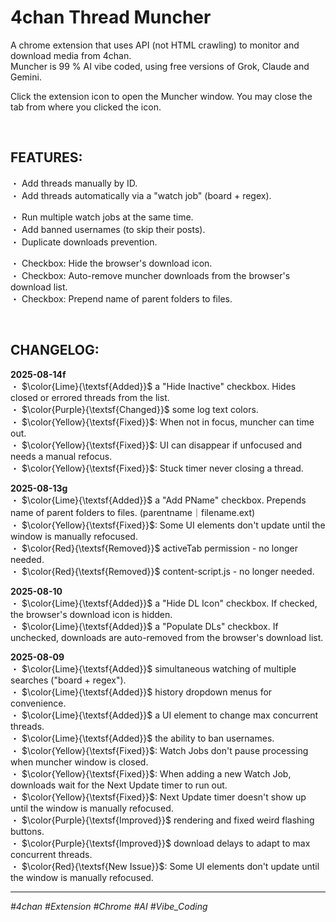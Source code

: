 # 4chan Thread Muncher
A chrome extension that uses API (not HTML crawling) to monitor and download media from 4chan.  
Muncher is 99 % AI vibe coded, using free versions of Grok, Claude and Gemini.

Click the extension icon to open the Muncher window. You may close the tab from where you clicked the icon.  

<br>

## FEATURES: 
・ Add threads manually by ID.  
・ Add threads automatically via a "watch job" (board + regex).  

・ Run multiple watch jobs at the same time.  
・ Add banned usernames (to skip their posts).  
・ Duplicate downloads prevention.  

・ Checkbox: Hide the browser's download icon.  
・ Checkbox: Auto-remove muncher downloads from the browser's download list.  
・ Checkbox: Prepend name of parent folders to files.  

<br>

## CHANGELOG:
**2025-08-14f**  
・ $\color{Lime}{\textsf{Added}}$ a "Hide Inactive" checkbox. Hides closed or errored threads from the list.  
・ $\color{Purple}{\textsf{Changed}}$ some log text colors.  
・ $\color{Yellow}{\textsf{Fixed}}$: When not in focus, muncher can time out.  
・ $\color{Yellow}{\textsf{Fixed}}$: UI can disappear if unfocused and needs a manual refocus.  
・ $\color{Yellow}{\textsf{Fixed}}$: Stuck timer never closing a thread.  

**2025-08-13g**  
・ $\color{Lime}{\textsf{Added}}$ a "Add PName" checkbox. Prepends name of parent folders to files. (parentname｜filename.ext)  
・ $\color{Yellow}{\textsf{Fixed}}$: Some UI elements don't update until the window is manually refocused.  
・ $\color{Red}{\textsf{Removed}}$ activeTab permission - no longer needed.  
・ $\color{Red}{\textsf{Removed}}$ content-script.js - no longer needed.  

**2025-08-10**  
・ $\color{Lime}{\textsf{Added}}$ a "Hide DL Icon" checkbox. If checked, the browser's download icon is hidden.  
・ $\color{Lime}{\textsf{Added}}$ a "Populate DLs" checkbox. If unchecked, downloads are auto-removed from the browser's download list.  

**2025-08-09**  
・ $\color{Lime}{\textsf{Added}}$ simultaneous watching of multiple searches ("board + regex").  
・ $\color{Lime}{\textsf{Added}}$ history dropdown menus for convenience.  
・ $\color{Lime}{\textsf{Added}}$ a UI element to change max concurrent threads.  
・ $\color{Lime}{\textsf{Added}}$ the ability to ban usernames.  
・ $\color{Yellow}{\textsf{Fixed}}$:  Watch Jobs don't pause processing when muncher window is closed.  
・ $\color{Yellow}{\textsf{Fixed}}$: When adding a new Watch Job, downloads wait for the Next Update timer to run out.  
・ $\color{Yellow}{\textsf{Fixed}}$: Next Update timer doesn't show up until the window is manually refocused.  
・ $\color{Purple}{\textsf{Improved}}$ rendering and fixed weird flashing buttons.  
・ $\color{Purple}{\textsf{Improved}}$ download delays to adapt to max concurrent threads.  
・ $\color{Red}{\textsf{New Issue}}$: Some UI elements don't update until the window is manually refocused.  

---
*#4chan #Extension #Chrome #AI #Vibe_Coding*
